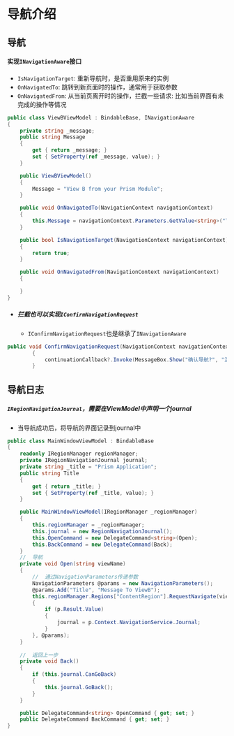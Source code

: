 # 导航介绍

## 导航

#### 实现`INavigationAware`接口

- `IsNavigationTarget`: 重新导航时，是否重用原来的实例
- `OnNavigatedTo`: 跳转到新页面时的操作，通常用于获取参数
- `OnNavigatedFrom`: 从当前页离开时的操作，拦截一些请求: 比如当前界面有未完成的操作等情况

```C#
public class ViewBViewModel : BindableBase, INavigationAware
{
    private string _message;
    public string Message
    {
        get { return _message; }
        set { SetProperty(ref _message, value); }
    }

    public ViewBViewModel()
    {
        Message = "View B from your Prism Module";
    }

    public void OnNavigatedTo(NavigationContext navigationContext)
    {
        this.Message = navigationContext.Parameters.GetValue<string>("Title");
    }

    public bool IsNavigationTarget(NavigationContext navigationContext)
    {
        return true;
    }

    public void OnNavigatedFrom(NavigationContext navigationContext)
    {

    }
}
```

- ##### 拦截也可以实现`IConfirmNavigationRequest`

  - `IConfirmNavigationRequest`也是继承了`INavigationAware`

```C#
public void ConfirmNavigationRequest(NavigationContext navigationContext, Action<bool> continuationCallback)
        {
            continuationCallback?.Invoke(MessageBox.Show("确认导航?", "温馨提示", MessageBoxButton.YesNo) == MessageBoxResult.Yes);
        }
```

## 导航日志

##### `IRegionNavigationJournal`，需要在ViewModel中声明一个journal

- 当导航成功后，将导航的界面记录到journal中

```C#
public class MainWindowViewModel : BindableBase
{
    readonly IRegionManager regionManager;
    private IRegionNavigationJournal journal;
    private string _title = "Prism Application";
    public string Title
    {
        get { return _title; }
        set { SetProperty(ref _title, value); }
    }

    public MainWindowViewModel(IRegionManager _regionManager)
    {
        this.regionManager = _regionManager;
        this.journal = new RegionNavigationJournal();
        this.OpenCommand = new DelegateCommand<string>(Open);
        this.BackCommand = new DelegateCommand(Back);
    }
    //	导航
    private void Open(string viewName)
    {
        //	通过NavigationParameters传递参数
        NavigationParameters @params = new NavigationParameters();
        @params.Add("Title", "Message To ViewB");
        this.regionManager.Regions["ContentRegion"].RequestNavigate(viewName, (p) =>
        {
            if (p.Result.Value)
            {
                journal = p.Context.NavigationService.Journal;
            }
        }, @params);
    }
    
    //	返回上一步
    private void Back()
    {
        if (this.journal.CanGoBack)
        {
            this.journal.GoBack();
        }
    }

    public DelegateCommand<string> OpenCommand { get; set; }
    public DelegateCommand BackCommand { get; set; }
}
```

